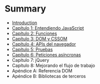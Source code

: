 # Summary

* [Introduction](README.md)
* [Capítulo 1: Entendiendo JavaScript](1-javascript.md)
* [Capítulo 2: Funciones](2-funciones.md)
* [Capítulo 3: DOM y CSSOM](3-dom-cssom.md)
* [Capítulo 4: APIs del navegador](4-apis-navegador.md)
* [Capítulo 5: Pruebas](5-pruebas.md)
* [Capítulo 6: Peticiones asíncronas](6-xhr.md)
* Capítulo 7: jQuery
* Capítulo 8: Mejorando el flujo de trabajo
* Apéndice A: Referencia DOM
* Apéndice B: Bibliotecas de terceros

